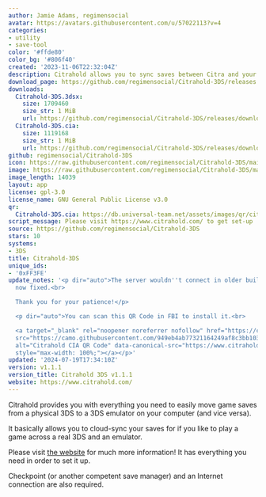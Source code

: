 ```yaml
---
author: Jamie Adams, regimensocial
avatar: https://avatars.githubusercontent.com/u/57022113?v=4
categories:
- utility
- save-tool
color: '#ffde80'
color_bg: '#806f40'
created: '2023-11-06T22:32:04Z'
description: Citrahold allows you to sync saves between Citra and your 3DS
download_page: https://github.com/regimensocial/Citrahold-3DS/releases
downloads:
  Citrahold-3DS.3dsx:
    size: 1709460
    size_str: 1 MiB
    url: https://github.com/regimensocial/Citrahold-3DS/releases/download/v1.1.1/Citrahold-3DS.3dsx
  Citrahold-3DS.cia:
    size: 1119168
    size_str: 1 MiB
    url: https://github.com/regimensocial/Citrahold-3DS/releases/download/v1.1.1/Citrahold-3DS.cia
github: regimensocial/Citrahold-3DS
icon: https://raw.githubusercontent.com/regimensocial/Citrahold-3DS/main/assets/icon.png
image: https://raw.githubusercontent.com/regimensocial/Citrahold-3DS/main/assets/banner.png
image_length: 14039
layout: app
license: gpl-3.0
license_name: GNU General Public License v3.0
qr:
  Citrahold-3DS.cia: https://db.universal-team.net/assets/images/qr/citrahold-3ds-cia.png
script_message: Please visit https://www.citrahold.com/ to get set-up
source: https://github.com/regimensocial/Citrahold-3DS
stars: 10
systems:
- 3DS
title: Citrahold-3DS
unique_ids:
- '0xFF3FE'
update_notes: '<p dir="auto">The server wouldn''t connect in older builds, this is
  now fixed.<br>

  Thank you for your patience!</p>

  <p dir="auto">You can scan this QR Code in FBI to install it.<br>

  <a target="_blank" rel="noopener noreferrer nofollow" href="https://camo.githubusercontent.com/949eb4ab77321164249af8c3bb10336328f24f1070d59348d6a06f7c019390ff/68747470733a2f2f7777772e6369747261686f6c642e636f6d2f696d61676572792f71722e706e673f6e6577"><img
  src="https://camo.githubusercontent.com/949eb4ab77321164249af8c3bb10336328f24f1070d59348d6a06f7c019390ff/68747470733a2f2f7777772e6369747261686f6c642e636f6d2f696d61676572792f71722e706e673f6e6577"
  alt="Citrahold CIA QR Code" data-canonical-src="https://www.citrahold.com/imagery/qr.png?new"
  style="max-width: 100%;"></a></p>'
updated: '2024-07-19T17:34:10Z'
version: v1.1.1
version_title: Citrahold 3DS v1.1.1
website: https://www.citrahold.com/
---
```

Citrahold provides you with everything you need to easily move game saves from a physical 3DS to a 3DS emulator on your computer (and vice versa).

It basically allows you to cloud-sync your saves for if you like to play a game across a real 3DS and an emulator.

Please visit [the website](https://www.citrahold.com/) for much more information! It has everything you need in order to set it up.

Checkpoint (or another competent save manager) and an Internet connection are also required.